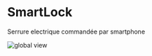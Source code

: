# SmartLock

Serrure electrique commandée par smartphone


![global view](https://github.com/Jean1063/SmartLock/images/Capturessmartlock.png?raw=true)

